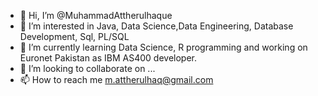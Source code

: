 - 👋 Hi, I’m @MuhammadAttherulhaque
- 👀 I’m interested in Java, Data Science,Data Engineering, Database Development, Sql, PL/SQL
- 🌱 I’m currently learning Data Science, R programming and working on Euronet Pakistan as IBM AS400 developer. 
- 💞️ I’m looking to collaborate on ...
- 📫 How to reach me m.attherulhaq@gmail.com

<!---
MuhammadAttherulhaque/MuhammadAttherulhaque is a ✨ special ✨ repository because its `README.md` (this file) appears on your GitHub profile.
You can click the Preview link to take a look at your changes.
--->
